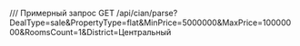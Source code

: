 /// Примерный запрос GET /api/cian/parse?DealType=sale&PropertyType=flat&MinPrice=5000000&MaxPrice=10000000&RoomsCount=1&District=Центральный
